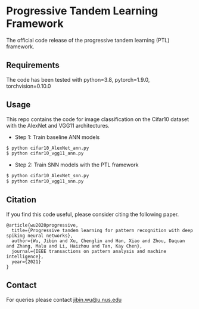 # Progressive Tandem Learning Framework
The official code release of the progressive tandem learning (PTL) framework.

## Requirements
The code has been tested with python=3.8, pytorch=1.9.0, torchvision=0.10.0

## Usage 
This repo contains the code for image classification on the Cifar10 dataset with the AlexNet and VGG11 architectures.
* Step 1: Train baseline ANN models
``` sh
$ python cifar10_AlexNet_ann.py
$ python cifar10_vgg11_ann.py
```

* Step 2: Train SNN models with the PTL framework
``` sh
$ python cifar10_AlexNet_snn.py
$ python cifar10_vgg11_snn.py
```

## Citation
If you find this code useful, please consider citing the following paper.
```
@article{wu2020progressive,
  title={Progressive tandem learning for pattern recognition with deep spiking neural networks},
  author={Wu, Jibin and Xu, Chenglin and Han, Xiao and Zhou, Daquan and Zhang, Malu and Li, Haizhou and Tan, Kay Chen},
  journal={IEEE transactions on pattern analysis and machine intelligence},
  year={2021}
}
```

## Contact
For queries please contact jibin.wu@u.nus.edu

